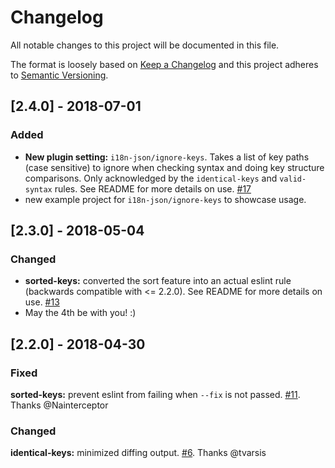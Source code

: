 # Changelog

All notable changes to this project will be documented in this file.

The format is loosely based on [Keep a Changelog](http://keepachangelog.com/en/1.0.0/)
and this project adheres to [Semantic Versioning](http://semver.org/spec/v2.0.0.html).

## [2.4.0] - 2018-07-01

### Added

- **New plugin setting:** `i18n-json/ignore-keys`. Takes a list of key paths (case sensitive) to ignore when checking syntax and doing key structure comparisons. Only acknowledged by the `identical-keys` and `valid-syntax` rules. See README for more details on use. [#17](https://github.com/godaddy/eslint-plugin-i18n-json/pull/17)
- new example project for `i18n-json/ignore-keys` to showcase usage.

## [2.3.0] - 2018-05-04

### Changed

- **sorted-keys:** converted the sort feature into an actual eslint rule (backwards compatible with <= 2.2.0). See README for more details on use. [#13](https://github.com/godaddy/eslint-plugin-i18n-json/pull/13)
- May the 4th be with you! :)

## [2.2.0] - 2018-04-30

### Fixed

**sorted-keys:** prevent eslint from failing when `--fix` is not passed.
[#11](https://github.com/godaddy/eslint-plugin-i18n-json/pull/11).
Thanks @Nainterceptor

### Changed

**identical-keys:** minimized diffing output.
[#6](https://github.com/godaddy/eslint-plugin-i18n-json/pull/6).
Thanks @tvarsis
